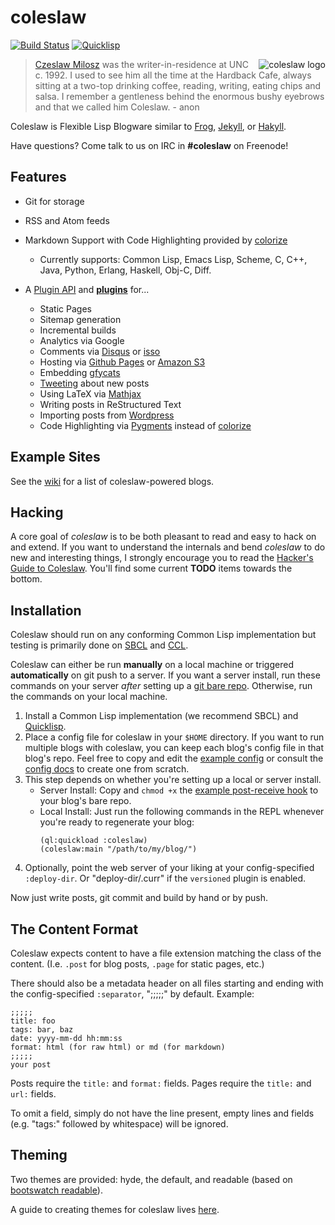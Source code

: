 # coleslaw

[![Build Status](https://travis-ci.org/kingcons/coleslaw.svg?branch=master)](https://travis-ci.org/kingcons/coleslaw)
[![Quicklisp](http://quickdocs.org/badge/coleslaw.svg)](http://quickdocs.org/coleslaw/)

<img src="https://raw.github.com/redline6561/coleslaw/master/themes/hyde/css/logo_medium.jpg" alt="coleslaw logo" align="right"/>

> [Czeslaw Milosz](http://blog.redlinernotes.com/tag/milosz.html) was the writer-in-residence at UNC c. 1992.
> I used to see him all the time at the Hardback Cafe, always sitting at a two-top
> drinking coffee, reading, writing, eating chips and salsa. I remember a gentleness
> behind the enormous bushy eyebrows and that we called him Coleslaw. - anon

Coleslaw is Flexible Lisp Blogware similar to [Frog](https://github.com/greghendershott/frog), [Jekyll](http://jekyllrb.com/), or [Hakyll](http://jaspervdj.be/hakyll/).

Have questions? Come talk to us on IRC in **#coleslaw** on Freenode!

## Features

* Git for storage
* RSS and Atom feeds
* Markdown Support with Code Highlighting provided by [colorize](http://www.cliki.net/colorize)
  * Currently supports: Common Lisp, Emacs Lisp, Scheme, C, C++, Java, Python, Erlang, Haskell, Obj-C, Diff.

* A [Plugin API](http://github.com/redline6561/coleslaw/blob/master/docs/plugin-api.md) and [**plugins**](http://github.com/redline6561/coleslaw/blob/master/docs/plugin-use.md) for...
  * Static Pages
  * Sitemap generation
  * Incremental builds
  * Analytics via Google
  * Comments via [Disqus](http://disqus.com/) or [isso](http://posativ.org/isso)
  * Hosting via [Github Pages](https://pages.github.com/) or [Amazon S3](http://aws.amazon.com/s3/)
  * Embedding [gfycats](http://gfycat.com/)
  * [Tweeting](http://twitter.com/) about new posts
  * Using LaTeX via [Mathjax](http://mathjax.org/)
  * Writing posts in ReStructured Text
  * Importing posts from [Wordpress](http://wordpress.org/)
  * Code Highlighting via [Pygments](http://pygments.org/) instead of [colorize](http://www.cliki.net/colorize)

## Example Sites

See the [wiki](https://github.com/redline6561/coleslaw/wiki/Blogroll) for a list of coleslaw-powered blogs.

## Hacking

A core goal of *coleslaw* is to be both pleasant to read and easy to
hack on and extend. If you want to understand the internals and bend
*coleslaw* to do new and interesting things, I strongly encourage you
to read the [Hacker's Guide to Coleslaw][hackers]. You'll find some
current **TODO** items towards the bottom.

[hackers]: https://github.com/redline6561/coleslaw/blob/master/docs/hacking.md

## Installation

Coleslaw should run on any conforming Common Lisp implementation but
testing is primarily done on [SBCL](http://www.sbcl.org/) and
[CCL](http://ccl.clozure.com/).

Coleslaw can either be run **manually** on a local machine or
triggered **automatically** on git push to a server.  If you want a
server install, run these commands on your server _after_ setting up a
[git bare repo](http://git-scm.com/book/en/Git-on-the-Server-Setting-Up-the-Server).
Otherwise, run the commands on your local machine.

1. Install a Common Lisp implementation (we recommend SBCL) and
   [Quicklisp](http://quicklisp.org/).
2. Place a config file for coleslaw in your `$HOME` directory. If you
   want to run multiple blogs with coleslaw, you can keep each blog's
   config file in that blog's repo.  Feel free to copy and edit the
   [example config][ex_config] or consult the [config docs][conf_docs]
   to create one from scratch.
3. This step depends on whether you're setting up a local or server install.
   * Server Install: Copy and `chmod +x` the
     [example post-receive hook][post_hook] to your blog's bare repo.
   * Local Install:  Just run the following commands in the
     REPL whenever you're ready to regenerate your blog:
     ```
     (ql:quickload :coleslaw)
     (coleslaw:main "/path/to/my/blog/")
     ```
4. Optionally, point the web server of your liking at your config-specified
   `:deploy-dir`. Or "deploy-dir/.curr" if the `versioned` plugin is enabled.

Now just write posts, git commit and build by hand or by push.

[ex_config]: https://github.com/redline6561/coleslaw/blob/master/examples/example.coleslawrc
[conf_docs]: https://github.com/redline6561/coleslaw/blob/master/docs/config.md
[post_hook]: https://github.com/redline6561/coleslaw/blob/master/examples/example.post-receive

## The Content Format

Coleslaw expects content to have a file extension matching the class
of the content. (I.e. `.post` for blog posts, `.page` for static
pages, etc.)

There should also be a metadata header on all files
starting and ending with the config-specified `:separator`, ";;;;;" by
default. Example:

```
;;;;;
title: foo
tags: bar, baz
date: yyyy-mm-dd hh:mm:ss
format: html (for raw html) or md (for markdown)
;;;;;
your post
```

Posts require the `title:` and `format:` fields.
Pages require the `title:` and `url:` fields.

To omit a field, simply do not have the line present, empty lines and
fields (e.g. "tags:" followed by whitespace) will be ignored.

## Theming

Two themes are provided: hyde, the default, and readable (based on
[bootswatch readable](http://bootswatch.com/readable/)).

A guide to creating themes for coleslaw lives
[here](https://github.com/redline6561/coleslaw/blob/master/docs/themes.md).
